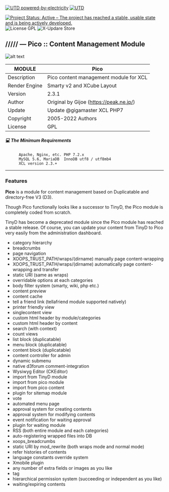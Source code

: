 [![UTD powered-by-electricity](http://ForTheBadge.com/images/badges/powered-by-electricity.svg)](https://github.com/gigamaster/xelfinder)
[![UTD](https://forthebadge.com/images/badges/built-with-love.svg)](https://github.com/gigamaster/xelfinder)

[![Project Status: Active – The project has reached a stable, usable state and is being actively developed.](https://www.repostatus.org/badges/2.0.0/active.svg)](https://github.com/xoopscube/xcl)
![License GPL](https://img.shields.io/badge/License-GPL-green)
![X-Updare Store](https://img.shields.io/badge/X--Update%20Store-Pending-red)

## ///// — Pico :: Content Management Module

![alt text](https://repository-images.githubusercontent.com/347963527/8c04d798-5562-4443-8e55-656298649231)


MODULE | Pico
------------ | -------------
Description | Pico content management module for XCL
Render Engine | Smarty v2 and XCube Layout
Version | 2.3.1
Author | Original by Gijoe (https://peak.ne.jp/)
Update | Update @gigamaster XCL PHP7
Copyright | 2005-2022 Authors
License | GPL


##### :computer: The Minimum Requirements



          Apache, Nginx, etc. PHP 7.2.x
          MySQL 5.6, MariaDB  InnoDB utf8 / utf8mb4
          XCL version 2.3.+



-----

### Features

**Pico** is a module for content management based on Duplicatable and directory-free V3 (D3).

Though Pico functionally looks like a successor to TinyD, the Pico module is completely coded from scratch.

TinyD has become a deprecated module since the Pico module has reached a stable release.
Of course, you can update your content from TinyD to Pico very easily from the administration dashboard.


- category hierarchy
- breadcrumbs
- page navigation
- XOOPS_TRUST_PATH/wraps/(dirname) manually page content-wrapping
- XOOPS_TRUST_PATH/wraps/(dirname) automatically page content-wrapping and transfer
- static URI (same as wraps)
- overridable options at each categories
- body filter system (smarty, wiki, php etc.)
- content preview
- content cache
- tell a friend link (tellafriend module supported natively)
- printer friendly view
- singlecontent view
- custom html header by module/categories
- custom html header by content
- search (with context)
- count views
- list block (duplicatable)
- menu block (duplicatable)
- content block (duplicatable)
- content controller for admin
- dynamic submenu
- native d3forum comment-integration
- Wysiwyg Editor (CKEditor)
- import from TinyD module
- import from pico module
- import from pico content
- plugin for sitemap module
- vote
- automated menu page
- approval system for creating contents
- approval system for modifying contents
- event notification for waiting approval
- plugin for waiting module
- RSS (both entire module and each categories)
- auto-registering wrapped files into DB
- xoops_breadcrumbs
- static URI by mod_rewrite (both wraps mode and normal mode)
- refer histories of contents
- language constants override system
- Xmobile plugin
- any number of extra fields or images as you like
- tag
- hierarchical permission system (succeeding or independent as you like)
- waiting/expiring contents
